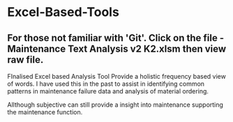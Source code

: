 # Excel-Based-Tools

## For those not familiar with 'Git'. Click on the file - Maintenance Text Analysis v2 K2.xlsm then view raw file.


FInalised Excel based Analysis Tool
Provide a holistic frequency based view of words. 
I have used this in the past to assist in identifying common patterns in maintenance failure data and analysis 
of material ordering.

Allthough subjective can still provide a insight into maintenance supporting the maintenance function.